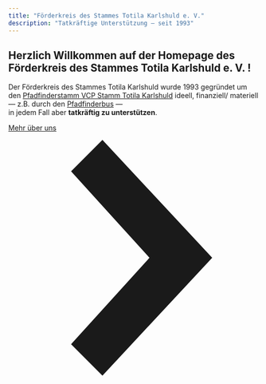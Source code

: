 ```yaml
---
title: "Förderkreis des Stammes Totila Karlshuld e. V."
description: "Tatkräftige Unterstützung — seit 1993"
---
```


## Herzlich Willkommen auf der Homepage des Förderkreis des Stammes Totila Karlshuld e. V. !

Der Förderkreis des Stammes Totila Karlshuld wurde 1993 gegründet um den [Pfadfinderstamm VCP Stamm Totila Karlshuld](http://www.vcp-totila.de/) ideell, finanziell/ materiell<br> — z.B. durch den [Pfadfinderbus](/pfadfinderbus/) —<br>in jedem Fall aber **tatkräftig zu unterstützen**.

<div class="flex items-center justify-center pa4">
  <a href="/ueber-uns/" class="f5 no-underline black bg-animate hover-bg-black hover-white inline-flex items-center pa3 ba border-box">
    <span class="pr1">Mehr über uns</span>
    <svg class="w1" data-icon="chevronRight" viewBox="0 0 32 32" style="fill:currentcolor">
      <title>chevronRight icon</title>
      <path d="M12 1 L26 16 L12 31 L8 27 L18 16 L8 5 z"></path>
    </svg>
  </a>
</div>